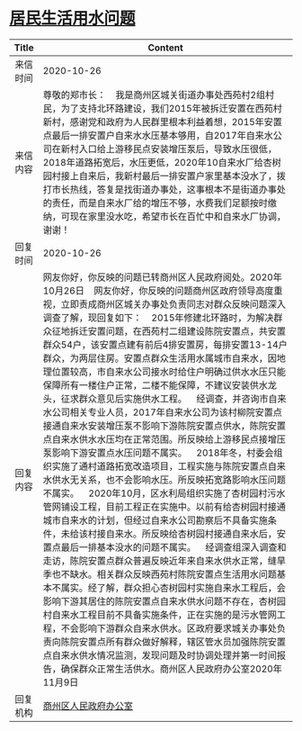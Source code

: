 # <a href="http://www.shangluo.gov.cn/zmhd/ldxxxx.jsp?urltype=leadermail.LeaderMailContentUrl&wbtreeid=1112&leadermailid=6564">居民生活用水问题</a>
| Title |                                                                                                                                                                                                                                                                                                                                                                                                                                  Content                                                                                                                                                                                                                                                                                                                                                                                                                                   |
|:-----:|----------------------------------------------------------------------------------------------------------------------------------------------------------------------------------------------------------------------------------------------------------------------------------------------------------------------------------------------------------------------------------------------------------------------------------------------------------------------------------------------------------------------------------------------------------------------------------------------------------------------------------------------------------------------------------------------------------------------------------------------------------------------------------------------------------------------------------------------------------------------------|
| 来信时间  | 2020-10-26                                                                                                                                                                                                                                                                                                                                                                                                                                                                                                                                                                                                                                                                                                                                                                                                                                                                 |
| 来信内容  | 尊敬的郑市长：    我是商州区城关街道办事处西苑村2组村民，为了支持北环路建设，我们2015年被拆迁安置在西苑村新村，感谢党和政府为人民群里根本利益着想，2015年安置点最后一排安置户自来水水压基本够用，自2017年自来水公司在新村入口给上游移民点安装增压泵后，导致水压很低，2018年道路拓宽后，水压更低，2020年10自来水厂给杏树园村接上自来后，我新村最后一排安置户家里基本没水了，拨打市长热线，答复是找街道办事处，这事根本不是街道办事处的责任，而是自来水厂给的增压不够，水费我们足额按时缴纳，可现在家里没水吃，希望市长在百忙中和自来水厂协调，谢谢！                                                                                                                                                                                                                                                                                                                                                                                                                                                                                                                                                                                    |
| 回复时间  | 2020-10-26                                                                                                                                                                                                                                                                                                                                                                                                                                                                                                                                                                                                                                                                                                                                                                                                                                                                 |
| 回复内容  | 网友你好，你反映的问题已转商州区人民政府阅处。2020年10月26日    网友你好，你反映的问题商州区政府领导高度重视，立即责成商州区城关办事处负责同志对群众反映问题深入调查了解，现回复如下：    2015年修建北环路时，为解决群众征地拆迁安置问题，在西苑村二组建设陈院安置点，共安置群众54户，该安置点建有前后4排安置房，每排安置13-14户群众，为两层住房。安置点群众生活用水属城市自来水，因地理位置较高，市自来水公司接水时给住户明确过供水水压只能保障所有一楼住户正常，二楼不能保障，不建议安装供水龙头，征求群众意见后实施供水工程。    经调查，并咨询市自来水公司相关专业人员，2017年自来水公司为该村柳院安置点接通自来水安装增压泵不影响下游陈院安置点供水，陈院安置点自来水供水水压均在正常范围。所反映给上游移民点接增压泵影响下游安置点水压问题不属实。    2018年冬，村委会组织实施了通村道路拓宽改造项目，工程实施与陈院安置点自来水供水无关系，也不会影响水压。所反映拓宽路影响水压问题不属实。    2020年10月，区水利局组织实施了杏树园村污水管网铺设工程，目前工程正在实施中。以前有给杏树园村接通城市自来水的计划，但经过自来水公司勘察后不具备实施条件，未给该村接自来水。所反映给杏树园村接通自来水后，安置点最后一排基本没水的问题不属实。    经调查组深入调查和走访，陈院安置点群众普遍反映近年来自来水供水正常，缝旱季也不缺水。相关群众反映西苑村陈院安置点生活用水问题基本不属实。经了解，群众担心杏树园村实施自来水工程后，会影响下游其居住的陈院安置点自来水供水问题不存在，杏树园村自来水工程目前不具备实施条件，正在实施的是污水管网工程，不会影响下游群众自来水供水。区政府要求城关办事处负责向陈院安置点所有群众做好解释，辖区管水员加强陈院安置点自来水供水情况监测，发现问题及时协调处理并第一时间报告，确保群众正常生活供水。商州区人民政府办公室2020年11月9日 |
| 回复机构  | <a href="../../categories/agencies/商州区人民政府办公室.md">商州区人民政府办公室</a>                                                                                                                                                                                                                                                                                                                                                                                                                                                                                                                                                                                                                                                                                                                                                                                                           |